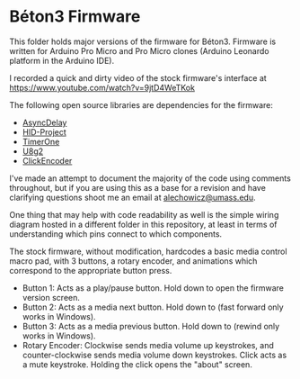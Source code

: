# Béton3 Firmware

This folder holds major versions of the firmware for Béton3.  Firmware is written for Arduino Pro Micro and Pro Micro clones (Arduino Leonardo platform in the Arduino IDE).

I recorded a quick and dirty video of the stock firmware's interface at https://www.youtube.com/watch?v=9jtD4WeTKok

The following open source libraries are dependencies for the firmware:
- [AsyncDelay](https://www.arduinolibraries.info/libraries/async-delay)
- [HID-Project](https://www.arduinolibraries.info/libraries/hid-project)
- [TimerOne](https://www.arduinolibraries.info/libraries/timer-one)
- [U8g2](https://www.arduinolibraries.info/libraries/u8g2)
- [ClickEncoder](https://github.com/0xPIT/encoder)

I've made an attempt to document the majority of the code using comments throughout, but if you are using this as a base for a revision and have clarifying questions shoot me an email at alechowicz@umass.edu.

One thing that may help with code readability as well is the simple wiring diagram hosted in a different folder in this repository, at least in terms of understanding which pins connect to which components.

The stock firmware, without modification, hardcodes a basic media control macro pad, with 3 buttons, a rotary encoder, and animations which correspond to the appropriate button press.
- Button 1: Acts as a play/pause button.  Hold down to open the firmware version screen.
- Button 2: Acts as a media next button.  Hold down to (fast forward only works in Windows).
- Button 3: Acts as a media previous button. Hold down to (rewind only works in Windows).
- Rotary Encoder: Clockwise sends media volume up keystrokes, and counter-clockwise sends media volume down keystrokes.  Click acts as a mute keystroke.  Holding the click opens the "about" screen.

